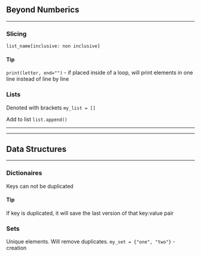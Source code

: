 ## Beyond Numberics
***

### Slicing
`list_name[inclusive: non inclusive]`


#### Tip
`print(letter, end="")` - if placed inside of a loop, will print elements in one line instead of line by line

### Lists
Denoted with brackets
`my_list = []`

Add to list
`list.append()`

***
***

## Data Structures
***

### Dictionaires
Keys can not be duplicated

#### Tip
If key is duplicated, it will save the last version of that key:value pair

### Sets
Unique elements. Will remove duplicates.
`my_set = {"one", "two"}` - creation



